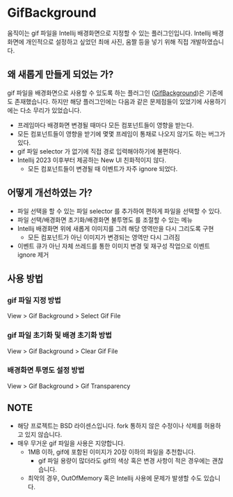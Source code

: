 # GifBackground

움직이는 gif 파일을 Intellij 배경화면으로 지정할 수 있는 플러그인입니다. 
Intellij 배경화면에 개인적으로 설정하고 싶었던 최애 사진, 움짤 등을 넣기 위해 
직접 개발하였습니다.

## 왜 새롭게 만들게 되었는 가?

gif 파일을 배경화면으로 사용할 수 있도록 하는 플러그인
([GifBackground](https://github.com/BlueDriver/GifBackground))은 
기존에도 존재했습니다. 하지만 해당 플러그인에는 다음과 같은 문제점들이 있었기에
사용하기에는 다소 무리가 있었습니다.
* 프레임마다 배경화면 변경될 때마다 모든 컴포넌트들이 영향을 받는다.
* 모든 컴포넌트들이 영향을 받기에 몇몇 프레임이 통채로 나오지 않기도 하는 버그가 있다.
* gif 파일 selector 가 없기에 직접 경로 입력해야하기에 불편하다.
* Intellij 2023 이후부터 제공하는 New UI 친화적이지 않다.
  * 모든 컴포넌트들이 변경될 때 이벤트가 자주 ignore 되었다. 

## 어떻게 개선하였는 가?

* 파일 선택을 할 수 있는 파일 selector 를 추가하여 편하게 파일을 선택할 수 있다.
* 파일 선택/배경화면 초기화/배경화면 불투명도 를 조절할 수 있는 메뉴
* Intellij 배경화면 위에 새롭게 이미지를 그려 해당 영역만을 다시 그리도록 구현
  * 모든 컴포넌트가 아닌 이미지가 변경되는 영역만 다시 그려짐
* 이벤트 큐가 아닌 자체 쓰레드를 통한 이미지 변경 및 재구성 작업으로 이벤트 ignore 제거

## 사용 방법

### gif 파일 지정 방법
View > Gif Background > Select Gif File

### gif 파일 초기화 및 배경 초기화 방법
View > Gif Background > Clear Gif File

### 배경화면 투명도 설정 방법
View > Gif Background > Gif Transparency

## NOTE
* 해당 프로젝트는 BSD 라이센스입니다. fork 통하지 않은 수정이나 삭제를 허용하고 있지 않습니다.
* 매우 무거운 gif 파일을 사용은 지양합니다. 
  * 1MB 이하, gif에 포함된 이미지가 20장 이하의 파일을 추천합니다.
    * gif 파일 용량이 많더라도 gif의 색상 혹은 변경 사항이 적은 경우에는 괜찮습니다.
  * 최악의 경우, OutOfMemory 혹은 Intellij 사용에 문제가 발생할 수도 있습니다.
